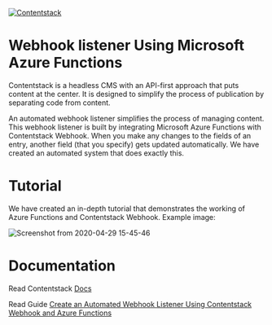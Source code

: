 [![Contentstack](https://www.contentstack.com/docs/static/images/contentstack.png)](https://www.contentstack.com/)

# Webhook listener Using Microsoft Azure Functions

Contentstack is a headless CMS with an API-first approach that puts content at the center. It is designed to simplify the process of publication by separating code from content.

An automated webhook listener simplifies the process of managing content. This webhook listener is built by integrating Microsoft Azure Functions with Contentstack Webhook. When you make any changes to the fields of an entry, another field (that you specify) gets updated automatically. We have created an automated system that does exactly this.

# Tutorial

We have created an in-depth tutorial that demonstrates the working of Azure Functions and Contentstack Webhook. Example image:

![Screenshot from 2020-04-29 15-45-46](https://user-images.githubusercontent.com/29656920/93979840-769d4d00-fd9b-11ea-8f97-63927cf04bd1.gif)

# Documentation

Read Contentstack [Docs](https://www.contentstack.com/docs/)

Read Guide [Create an Automated Webhook Listener Using Contentstack Webhook and Azure Functions](https://www.contentstack.com/docs/developers/how-to-guides/creating-an-automated-webhook-listener-using-contentstack-webhooks-and-microsoft-azure/)
